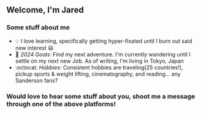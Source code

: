 ## Welcome, I'm Jared 

### Some stuff about me
- :bulb: I love learning, specifically getting hyper-fixated until I burn out said new interest  :smiley:
- :raised_hands: *2024 Goals:* Find my next adventure. I'm currently wandering until I settle on my next new Job. As of writing, I'm living in Tokyo, Japan
- :octocat: *Hobbies:* Consistent hobbies are traveling(25 countries!), pickup sports & weight lifting, cinematography, and reading... any Sanderson fans?


[website]: https://www.jaredar.com/

[linkedin]: https://www.linkedin.com/in/jared-rothenberg

### Would love to hear some stuff about you, shoot me a message through one of the above platforms!



